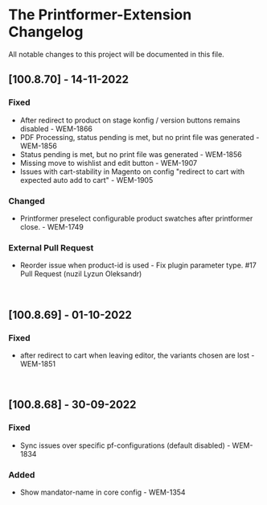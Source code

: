 # The Printformer-Extension Changelog

All notable changes to this project will be documented in this file.

## [100.8.70] - 14-11-2022

### Fixed
- After redirect to product on stage konfig / version buttons remains disabled - WEM-1866
- PDF Processing, status pending is met, but no print file was generated - WEM-1856
- Status pending is met, but no print file was generated - WEM-1856
- Missing move to wishlist and edit button - WEM-1907 
- Issues with cart-stability in Magento on config "redirect to cart with expected auto add to cart" - WEM-1905

### Changed
- Printformer preselect configurable product swatches after printformer close. - WEM-1749

### External Pull Request
- Reorder issue when product-id is used - Fix plugin parameter type. #17 Pull Request (nuzil Lyzun Oleksandr)

<br>

## [100.8.69] - 01-10-2022

### Fixed
- after redirect to cart when leaving editor, the variants chosen are lost - WEM-1851

<br>

## [100.8.68] - 30-09-2022

### Fixed
- Sync issues over specific pf-configurations (default disabled) - WEM-1834

### Added
- Show mandator-name in core config - WEM-1354
